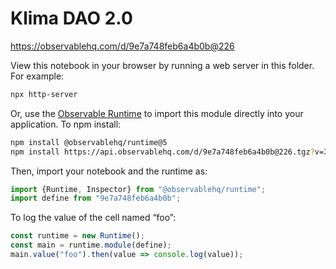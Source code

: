 # Klima DAO 2.0

https://observablehq.com/d/9e7a748feb6a4b0b@226

View this notebook in your browser by running a web server in this folder. For
example:

~~~sh
npx http-server
~~~

Or, use the [Observable Runtime](https://github.com/observablehq/runtime) to
import this module directly into your application. To npm install:

~~~sh
npm install @observablehq/runtime@5
npm install https://api.observablehq.com/d/9e7a748feb6a4b0b@226.tgz?v=3
~~~

Then, import your notebook and the runtime as:

~~~js
import {Runtime, Inspector} from "@observablehq/runtime";
import define from "9e7a748feb6a4b0b";
~~~

To log the value of the cell named “foo”:

~~~js
const runtime = new Runtime();
const main = runtime.module(define);
main.value("foo").then(value => console.log(value));
~~~
